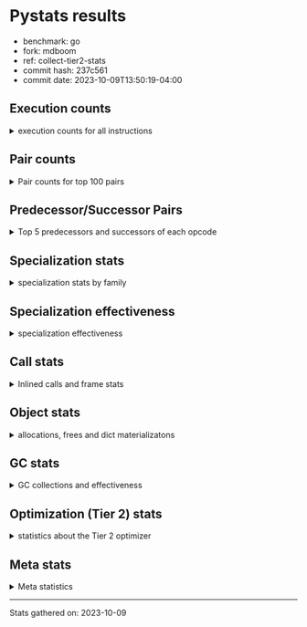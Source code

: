 
# Pystats results

- benchmark: go
- fork: mdboom
- ref: collect-tier2-stats
- commit hash: 237c561
- commit date: 2023-10-09T13:50:19-04:00

## Execution counts

<details>
<summary> execution counts for all instructions </summary>

|Name | Count | Self | Cumulative | Miss ratio | 
|---|---:|---:|---:|---:|
| LOAD_FAST | 362,138,460 | 25.0% | 25.0% |  |
| LOAD_ATTR_WITH_HINT | 148,575,720 | 10.3% | 35.3% |  |
| STORE_FAST | 94,490,280 | 6.5% | 41.8% |  |
| POP_JUMP_IF_FALSE | 76,645,860 | 5.3% | 47.1% |  |
| LOAD_ATTR_INSTANCE_VALUE | 71,792,460 | 5.0% | 52.1% |  |
| COMPARE_OP_INT | 59,048,760 | 4.1% | 56.2% | 0.0% |
| RESUME_CHECK | 49,134,000 | 3.4% | 59.6% | 0.0% |
| LOAD_CONST | 40,957,320 | 2.8% | 62.4% |  |
| CALL_PY_EXACT_ARGS | 39,130,620 | 2.7% | 65.1% |  |
| LOAD_FAST_LOAD_FAST | 35,151,960 | 2.4% | 67.6% |  |
| RETURN_VALUE | 35,078,340 | 2.4% | 70.0% |  |
| COPY | 34,855,680 | 2.4% | 72.4% |  |
| STORE_ATTR_WITH_HINT | 30,535,780 | 2.1% | 74.5% | 0.0% |
| TO_BOOL_BOOL | 30,197,460 | 2.1% | 76.6% | 2.1% |
| LOAD_GLOBAL_MODULE | 29,384,500 | 2.0% | 78.6% |  |
| POP_TOP | 24,285,060 | 1.7% | 80.3% |  |
| POP_JUMP_IF_TRUE | 23,333,220 | 1.6% | 81.9% |  |
| LOAD_ATTR | 23,136,820 | 1.6% | 83.5% |  |
| ENTER_EXECUTOR | 21,902,280 | 1.5% | 85.0% |  |
| SWAP | 19,663,740 | 1.4% | 86.4% |  |
| LOAD_ATTR_METHOD_WITH_VALUES | 19,350,720 | 1.3% | 87.7% | 0.0% |
| RETURN_CONST | 19,128,660 | 1.3% | 89.0% |  |
| BINARY_SUBSCR_LIST_INT | 18,781,800 | 1.3% | 90.3% | 0.2% |
| BINARY_OP_SUBTRACT_INT | 15,065,940 | 1.0% | 91.4% |  |
| BINARY_OP_ADD_INT | 14,607,140 | 1.0% | 92.4% | 0.6% |
| STORE_ATTR_INSTANCE_VALUE | 13,133,220 | 0.9% | 93.3% |  |
| BINARY_OP | 13,028,160 | 0.9% | 94.2% |  |
| TO_BOOL_INT | 9,947,220 | 0.7% | 94.9% | 6.4% |
| STORE_SUBSCR_LIST_INT | 8,497,080 | 0.6% | 95.5% |  |
| CALL_PY_WITH_DEFAULTS | 6,332,760 | 0.4% | 95.9% |  |
| GET_ITER | 5,761,020 | 0.4% | 96.3% |  |
| FOR_ITER_LIST | 5,717,520 | 0.4% | 96.7% |  |
| CALL | 5,286,540 | 0.4% | 97.1% |  |
| STORE_GLOBAL | 5,201,940 | 0.4% | 97.4% |  |
| LOAD_ATTR_METHOD_NO_DICT | 4,478,400 | 0.3% | 97.7% |  |
| JUMP_FORWARD | 3,506,340 | 0.2% | 98.0% |  |
| LOAD_GLOBAL_BUILTIN | 3,067,620 | 0.2% | 98.2% |  |
| CALL_KW | 2,722,020 | 0.2% | 98.4% |  |
| CALL_LEN | 2,122,380 | 0.1% | 98.5% |  |
| STORE_FAST_STORE_FAST | 1,916,880 | 0.1% | 98.7% |  |
| UNARY_NOT | 1,887,540 | 0.1% | 98.8% |  |
| CONTAINS_OP | 1,887,540 | 0.1% | 98.9% |  |
| CALL_LIST_APPEND | 1,858,800 | 0.1% | 99.1% |  |
| PUSH_NULL | 1,748,760 | 0.1% | 99.2% |  |
| LOAD_ATTR_MODULE | 1,702,600 | 0.1% | 99.3% |  |
| CALL_METHOD_DESCRIPTOR_O | 1,296,180 | 0.1% | 99.4% |  |
| CALL_METHOD_DESCRIPTOR_FAST | 1,296,120 | 0.1% | 99.5% | 0.0% |
| LIST_APPEND | 1,008,660 | 0.1% | 99.5% |  |
| CALL_BUILTIN_CLASS | 932,460 | 0.1% | 99.6% |  |
| CALL_BUILTIN_O | 925,020 | 0.1% | 99.7% |  |
| BINARY_OP_MULTIPLY_INT | 882,960 | 0.1% | 99.7% |  |
| BINARY_OP_ADD_FLOAT | 837,900 | 0.1% | 99.8% |  |
| CALL_BUILTIN_FAST | 837,900 | 0.1% | 99.8% |  |
| TO_BOOL_ALWAYS_TRUE | 825,320 | 0.1% | 99.9% | 2.6% |
| COMPARE_OP_FLOAT | 796,020 | 0.1% | 100.0% | 2.4% |
| COMPARE_OP | 98,280 | 0.0% | 100.0% |  |
| BUILD_LIST | 67,800 | 0.0% | 100.0% |  |
| CALL_METHOD_DESCRIPTOR_NOARGS | 53,280 | 0.0% | 100.0% |  |
| EXIT_INIT_CHECK | 46,140 | 0.0% | 100.0% |  |
| CALL_ALLOC_AND_ENTER_INIT | 46,140 | 0.0% | 100.0% |  |
| IS_OP | 41,160 | 0.0% | 100.0% |  |
| POP_JUMP_IF_NOT_NONE | 41,160 | 0.0% | 100.0% |  |
| TO_BOOL_NONE | 36,380 | 0.0% | 100.0% | 60.4% |
| LOAD_FAST_AND_CLEAR | 33,960 | 0.0% | 100.0% |  |
| FOR_ITER_RANGE | 33,960 | 0.0% | 100.0% |  |
| STORE_FAST_LOAD_FAST | 24,060 | 0.0% | 100.0% |  |
| NOP | 12,060 | 0.0% | 100.0% |  |
| TO_BOOL_LIST | 12,000 | 0.0% | 100.0% |  |
| FOR_ITER_TUPLE | 9,720 | 0.0% | 100.0% |  |
| UNPACK_SEQUENCE_TWO_TUPLE | 9,720 | 0.0% | 100.0% |  |
| STORE_ATTR | 7,940 | 0.0% | 100.0% |  |
| BINARY_SUBSCR | 2,280 | 0.0% | 100.0% |  |
| LOAD_GLOBAL | 220 | 0.0% | 100.0% |  |
| JUMP_BACKWARD | 180 | 0.0% | 100.0% |  |
| LOAD_DEREF | 180 | 0.0% | 100.0% |  |
| BUILD_TUPLE | 120 | 0.0% | 100.0% |  |
| COPY_FREE_VARS | 120 | 0.0% | 100.0% |  |
| CALL_ISINSTANCE | 120 | 0.0% | 100.0% |  |
| CALL_FUNCTION_EX | 60 | 0.0% | 100.0% |  |
| BINARY_OP_SUBTRACT_FLOAT | 60 | 0.0% | 100.0% |  |
| CALL_TYPE_1 | 60 | 0.0% | 100.0% |  |
| LOAD_SUPER_ATTR_METHOD | 60 | 0.0% | 100.0% |  |


</details>

## Pair counts

<details>
<summary> Pair counts for top 100 pairs </summary>

|Pair | Count | Self | Cumulative | 
|---|---:|---:|---:|
| LOAD_FAST LOAD_ATTR_WITH_HINT | 136,009,560 | 9.4% | 9.4% |
| STORE_FAST LOAD_FAST | 77,856,540 | 5.4% | 14.8% |
| POP_JUMP_IF_FALSE LOAD_FAST | 61,244,280 | 4.2% | 19.0% |
| COMPARE_OP_INT POP_JUMP_IF_FALSE | 47,734,980 | 3.3% | 22.3% |
| LOAD_ATTR_WITH_HINT LOAD_FAST | 42,245,460 | 2.9% | 25.2% |
| RESUME_CHECK LOAD_FAST | 40,609,980 | 2.8% | 28.0% |
| LOAD_FAST LOAD_ATTR_INSTANCE_VALUE | 39,312,160 | 2.7% | 30.8% |
| CALL_PY_EXACT_ARGS RESUME_CHECK | 39,130,620 | 2.7% | 33.5% |
| LOAD_ATTR_INSTANCE_VALUE LOAD_FAST | 30,350,400 | 2.1% | 35.6% |
| LOAD_FAST RETURN_VALUE | 29,576,460 | 2.0% | 37.6% |
| RETURN_VALUE STORE_FAST | 29,572,020 | 2.0% | 39.7% |
| LOAD_ATTR_WITH_HINT COMPARE_OP_INT | 29,555,340 | 2.0% | 41.7% |
| LOAD_ATTR_WITH_HINT STORE_FAST | 29,381,880 | 2.0% | 43.7% |
| LOAD_FAST COPY | 25,387,620 | 1.8% | 45.5% |
| LOAD_FAST LOAD_ATTR | 23,131,040 | 1.6% | 47.1% |
| TO_BOOL_BOOL POP_JUMP_IF_FALSE | 23,060,820 | 1.6% | 48.7% |
| LOAD_FAST CALL_PY_EXACT_ARGS | 22,063,060 | 1.5% | 50.2% |
| STORE_ATTR_WITH_HINT LOAD_FAST | 21,309,380 | 1.5% | 51.7% |
| LOAD_FAST TO_BOOL_BOOL | 21,304,200 | 1.5% | 53.2% |
| LOAD_ATTR LOAD_FAST | 18,387,900 | 1.3% | 54.4% |
| LOAD_ATTR_WITH_HINT LOAD_CONST | 17,688,420 | 1.2% | 55.6% |
| LOAD_FAST_LOAD_FAST LOAD_ATTR_INSTANCE_VALUE | 16,674,780 | 1.2% | 56.8% |
| LOAD_GLOBAL_MODULE COMPARE_OP_INT | 15,295,480 | 1.1% | 57.9% |
| RETURN_CONST POP_TOP | 14,737,920 | 1.0% | 58.9% |
| LOAD_FAST BINARY_SUBSCR_LIST_INT | 13,345,880 | 0.9% | 59.8% |
| POP_TOP LOAD_FAST | 12,286,620 | 0.8% | 60.7% |
| LOAD_ATTR_INSTANCE_VALUE LOAD_ATTR_METHOD_WITH_VALUES | 11,678,820 | 0.8% | 61.5% |
| COPY LOAD_ATTR_WITH_HINT | 11,320,080 | 0.8% | 62.2% |
| SWAP STORE_ATTR_WITH_HINT | 11,320,080 | 0.8% | 63.0% |
| LOAD_CONST BINARY_OP_SUBTRACT_INT | 11,290,860 | 0.8% | 63.8% |
| COMPARE_OP_INT POP_JUMP_IF_TRUE | 11,289,660 | 0.8% | 64.6% |
| LOAD_CONST BINARY_OP_ADD_INT | 11,033,980 | 0.8% | 65.3% |
| LOAD_FAST STORE_ATTR_WITH_HINT | 10,275,740 | 0.7% | 66.1% |
| POP_JUMP_IF_TRUE ENTER_EXECUTOR | 9,740,880 | 0.7% | 66.7% |
| LOAD_ATTR_METHOD_WITH_VALUES LOAD_FAST | 9,354,660 | 0.6% | 67.4% |
| LOAD_ATTR_WITH_HINT LOAD_GLOBAL_MODULE | 9,022,920 | 0.6% | 68.0% |
| BINARY_OP_SUBTRACT_INT SWAP | 8,638,020 | 0.6% | 68.6% |
| LOAD_FAST STORE_SUBSCR_LIST_INT | 8,497,080 | 0.6% | 69.2% |
| COPY LOAD_ATTR_INSTANCE_VALUE | 8,223,420 | 0.6% | 69.8% |
| SWAP STORE_ATTR_INSTANCE_VALUE | 8,223,420 | 0.6% | 70.3% |
| BINARY_OP SWAP | 8,196,840 | 0.6% | 70.9% |
| BINARY_SUBSCR_LIST_INT BINARY_OP | 8,196,840 | 0.6% | 71.5% |
| LOAD_FAST LOAD_ATTR_METHOD_WITH_VALUES | 7,650,060 | 0.5% | 72.0% |
| LOAD_FAST_LOAD_FAST STORE_ATTR_WITH_HINT | 7,499,340 | 0.5% | 72.5% |
| LOAD_CONST COMPARE_OP_INT | 7,403,140 | 0.5% | 73.0% |
| POP_JUMP_IF_FALSE LOAD_FAST_LOAD_FAST | 7,061,280 | 0.5% | 73.5% |
| POP_JUMP_IF_TRUE LOAD_FAST | 6,763,620 | 0.5% | 74.0% |
| ENTER_EXECUTOR LOAD_FAST | 6,685,980 | 0.5% | 74.4% |
| LOAD_FAST LOAD_GLOBAL_MODULE | 6,681,400 | 0.5% | 74.9% |
| BINARY_SUBSCR_LIST_INT STORE_FAST | 6,612,680 | 0.5% | 75.4% |
| STORE_FAST LOAD_FAST_LOAD_FAST | 6,382,440 | 0.4% | 75.8% |
| CALL_PY_WITH_DEFAULTS RESUME_CHECK | 6,332,760 | 0.4% | 76.2% |
| LOAD_GLOBAL_MODULE LOAD_FAST | 5,985,300 | 0.4% | 76.6% |
| LOAD_FAST LOAD_CONST | 5,903,040 | 0.4% | 77.1% |
| LOAD_ATTR_METHOD_WITH_VALUES LOAD_FAST_LOAD_FAST | 5,897,160 | 0.4% | 77.5% |
| COPY TO_BOOL_INT | 5,844,120 | 0.4% | 77.9% |
| BINARY_OP_ADD_INT STORE_FAST | 5,828,580 | 0.4% | 78.3% |
| GET_ITER FOR_ITER_LIST | 5,705,280 | 0.4% | 78.7% |
| FOR_ITER_LIST STORE_FAST | 5,693,460 | 0.4% | 79.1% |
| COPY STORE_FAST | 5,662,620 | 0.4% | 79.4% |
| STORE_FAST COPY | 5,662,620 | 0.4% | 79.8% |
| LOAD_ATTR_WITH_HINT GET_ITER | 5,625,660 | 0.4% | 80.2% |
| STORE_ATTR_INSTANCE_VALUE LOAD_FAST | 5,470,440 | 0.4% | 80.6% |
| TO_BOOL_BOOL POP_JUMP_IF_TRUE | 5,237,100 | 0.4% | 81.0% |
| BINARY_OP_ADD_INT STORE_GLOBAL | 5,201,940 | 0.4% | 81.3% |
| LOAD_GLOBAL_MODULE LOAD_CONST | 5,201,940 | 0.4% | 81.7% |
| TO_BOOL_INT POP_JUMP_IF_TRUE | 5,156,520 | 0.4% | 82.0% |
| BINARY_OP_SUBTRACT_INT STORE_FAST | 5,131,860 | 0.4% | 82.4% |
| TO_BOOL_INT POP_JUMP_IF_FALSE | 4,778,700 | 0.3% | 82.7% |
| LOAD_ATTR_INSTANCE_VALUE LOAD_ATTR_METHOD_NO_DICT | 4,418,100 | 0.3% | 83.0% |
| POP_TOP RETURN_CONST | 4,369,080 | 0.3% | 83.3% |
| STORE_ATTR_WITH_HINT ENTER_EXECUTOR | 4,345,140 | 0.3% | 83.6% |
| ENTER_EXECUTOR CALL_PY_WITH_DEFAULTS | 4,302,900 | 0.3% | 83.9% |
| POP_JUMP_IF_TRUE POP_TOP | 4,291,380 | 0.3% | 84.2% |
| STORE_ATTR_INSTANCE_VALUE RETURN_CONST | 4,138,440 | 0.3% | 84.5% |
| LOAD_ATTR_WITH_HINT BINARY_SUBSCR_LIST_INT | 4,092,360 | 0.3% | 84.8% |
| LOAD_ATTR_METHOD_WITH_VALUES CALL_PY_EXACT_ARGS | 4,074,720 | 0.3% | 85.1% |
| RESUME_CHECK LOAD_FAST_LOAD_FAST | 4,031,580 | 0.3% | 85.4% |
| STORE_SUBSCR_LIST_INT LOAD_FAST_LOAD_FAST | 3,997,620 | 0.3% | 85.6% |
| STORE_SUBSCR_LIST_INT RETURN_CONST | 3,997,620 | 0.3% | 85.9% |
| LOAD_ATTR_WITH_HINT LOAD_ATTR_INSTANCE_VALUE | 3,966,720 | 0.3% | 86.2% |
| RESUME_CHECK LOAD_GLOBAL_MODULE | 3,959,120 | 0.3% | 86.5% |
| STORE_GLOBAL LOAD_FAST | 3,917,880 | 0.3% | 86.7% |
| LOAD_FAST_LOAD_FAST BINARY_OP_SUBTRACT_INT | 3,775,080 | 0.3% | 87.0% |
| RETURN_CONST TO_BOOL_BOOL | 3,709,980 | 0.3% | 87.3% |
| LOAD_ATTR_INSTANCE_VALUE LOAD_ATTR_INSTANCE_VALUE | 3,603,300 | 0.2% | 87.5% |
| LOAD_CONST LOAD_FAST | 3,569,460 | 0.2% | 87.7% |
| LOAD_ATTR_INSTANCE_VALUE COMPARE_OP_INT | 3,547,680 | 0.2% | 88.0% |
| LOAD_ATTR_INSTANCE_VALUE CALL_PY_EXACT_ARGS | 3,183,600 | 0.2% | 88.2% |
| LOAD_FAST_LOAD_FAST CALL_PY_EXACT_ARGS | 3,153,480 | 0.2% | 88.4% |
| LOAD_ATTR_METHOD_NO_DICT LOAD_FAST | 3,129,060 | 0.2% | 88.6% |
| LOAD_GLOBAL_BUILTIN LOAD_FAST | 2,960,400 | 0.2% | 88.9% |
| CALL_KW RESUME_CHECK | 2,722,020 | 0.2% | 89.0% |
| BINARY_OP_ADD_INT SWAP | 2,708,640 | 0.2% | 89.2% |
| BINARY_SUBSCR_LIST_INT CALL_PY_EXACT_ARGS | 2,640,840 | 0.2% | 89.4% |
| POP_JUMP_IF_FALSE POP_TOP | 2,638,140 | 0.2% | 89.6% |
| ENTER_EXECUTOR CALL | 2,636,280 | 0.2% | 89.8% |
| LOAD_ATTR_WITH_HINT TO_BOOL_BOOL | 2,633,820 | 0.2% | 90.0% |
| CALL LOAD_FAST | 2,621,820 | 0.2% | 90.1% |
| CALL STORE_FAST | 2,621,820 | 0.2% | 90.3% |


</details>

## Predecessor/Successor Pairs

<details>
<summary> Top 5 predecessors and successors of each opcode </summary>

### BINARY_SUBSCR

<details>
<summary> Successors and predecessors for BINARY_SUBSCR </summary>

|Predecessors | Count | Percentage | 
|---|---:|---:|
| LOAD_FAST | 1,300 | 57.0% |
| BINARY_SUBSCR_LIST_INT | 820 | 36.0% |
| BINARY_SUBSCR | 160 | 7.0% |

|Successors | Count | Percentage | 
|---|---:|---:|
| STORE_FAST | 1,300 | 57.0% |
| BINARY_SUBSCR_LIST_INT | 820 | 36.0% |
| BINARY_SUBSCR | 160 | 7.0% |


</details>

### EXIT_INIT_CHECK

<details>
<summary> Successors and predecessors for EXIT_INIT_CHECK </summary>

|Predecessors | Count | Percentage | 
|---|---:|---:|
| RETURN_CONST | 46,140 | 100.0% |

|Successors | Count | Percentage | 
|---|---:|---:|
| RETURN_VALUE | 46,140 | 100.0% |


</details>

### GET_ITER

<details>
<summary> Successors and predecessors for GET_ITER </summary>

|Predecessors | Count | Percentage | 
|---|---:|---:|
| LOAD_ATTR_WITH_HINT | 5,625,660 | 97.7% |
| LOAD_ATTR_INSTANCE_VALUE | 67,680 | 1.2% |
| CALL_BUILTIN_CLASS | 33,960 | 0.6% |
| LOAD_FAST | 24,000 | 0.4% |
| LOAD_CONST | 9,720 | 0.2% |

|Successors | Count | Percentage | 
|---|---:|---:|
| FOR_ITER_LIST | 5,705,280 | 99.0% |
| LOAD_FAST_AND_CLEAR | 33,960 | 0.6% |
| FOR_ITER_RANGE | 12,060 | 0.2% |
| FOR_ITER_TUPLE | 9,720 | 0.2% |


</details>

### NOP

<details>
<summary> Successors and predecessors for NOP </summary>

|Predecessors | Count | Percentage | 
|---|---:|---:|
| STORE_FAST | 12,000 | 99.5% |
| POP_TOP | 60 | 0.5% |

|Successors | Count | Percentage | 
|---|---:|---:|
| LOAD_FAST | 12,000 | 99.5% |
| LOAD_DEREF | 60 | 0.5% |


</details>

### POP_TOP

<details>
<summary> Successors and predecessors for POP_TOP </summary>

|Predecessors | Count | Percentage | 
|---|---:|---:|
| RETURN_CONST | 14,737,920 | 60.7% |
| POP_JUMP_IF_TRUE | 4,291,380 | 17.7% |
| POP_JUMP_IF_FALSE | 2,638,140 | 10.9% |
| CALL_METHOD_DESCRIPTOR_O | 1,296,180 | 5.3% |
| CALL_METHOD_DESCRIPTOR_FAST | 1,296,120 | 5.3% |

|Successors | Count | Percentage | 
|---|---:|---:|
| LOAD_FAST | 12,286,620 | 50.6% |
| RETURN_CONST | 4,369,080 | 18.0% |
| ENTER_EXECUTOR | 2,252,760 | 9.3% |
| LOAD_CONST | 1,887,600 | 7.8% |
| JUMP_FORWARD | 1,284,060 | 5.3% |


</details>

### PUSH_NULL

<details>
<summary> Successors and predecessors for PUSH_NULL </summary>

|Predecessors | Count | Percentage | 
|---|---:|---:|
| LOAD_ATTR_MODULE | 1,702,540 | 97.4% |
| LOAD_FAST | 46,140 | 2.6% |
| LOAD_DEREF | 60 | 0.0% |
| LOAD_ATTR | 20 | 0.0% |

|Successors | Count | Percentage | 
|---|---:|---:|
| LOAD_FAST | 883,920 | 50.5% |
| LOAD_GLOBAL_MODULE | 837,900 | 47.9% |
| CALL | 12,260 | 0.7% |
| LOAD_CONST | 9,780 | 0.6% |
| LOAD_GLOBAL_BUILTIN | 4,860 | 0.3% |


</details>

### RETURN_VALUE

<details>
<summary> Successors and predecessors for RETURN_VALUE </summary>

|Predecessors | Count | Percentage | 
|---|---:|---:|
| LOAD_FAST | 29,576,460 | 84.3% |
| CONTAINS_OP | 1,887,540 | 5.4% |
| RETURN_VALUE | 1,349,400 | 3.8% |
| BINARY_OP_ADD_FLOAT | 837,900 | 2.4% |
| POP_JUMP_IF_FALSE | 775,980 | 2.2% |

|Successors | Count | Percentage | 
|---|---:|---:|
| STORE_FAST | 29,572,020 | 84.3% |
| RETURN_VALUE | 1,349,400 | 3.8% |
| CALL_PY_EXACT_ARGS | 1,308,120 | 3.7% |
| TO_BOOL_INT | 1,249,740 | 3.6% |
| LOAD_FAST | 863,640 | 2.5% |


</details>

### UNARY_NOT

<details>
<summary> Successors and predecessors for UNARY_NOT </summary>

|Predecessors | Count | Percentage | 
|---|---:|---:|
| TO_BOOL_BOOL | 1,887,540 | 100.0% |

|Successors | Count | Percentage | 
|---|---:|---:|
| COPY | 1,887,540 | 100.0% |


</details>

### BINARY_OP

<details>
<summary> Successors and predecessors for BINARY_OP </summary>

|Predecessors | Count | Percentage | 
|---|---:|---:|
| BINARY_SUBSCR_LIST_INT | 8,196,840 | 62.9% |
| LOAD_FAST | 2,621,780 | 20.1% |
| BINARY_OP_MULTIPLY_INT | 837,900 | 6.4% |
| CALL_BUILTIN_CLASS | 837,900 | 6.4% |
| ENTER_EXECUTOR | 332,860 | 2.6% |

|Successors | Count | Percentage | 
|---|---:|---:|
| SWAP | 8,196,840 | 62.9% |
| CALL | 2,621,760 | 20.1% |
| STORE_FAST | 1,344,060 | 10.3% |
| CALL_BUILTIN_O | 837,900 | 6.4% |
| LOAD_FAST | 9,720 | 0.1% |


</details>

### BUILD_LIST

<details>
<summary> Successors and predecessors for BUILD_LIST </summary>

|Predecessors | Count | Percentage | 
|---|---:|---:|
| SWAP | 33,960 | 50.1% |
| STORE_ATTR_INSTANCE_VALUE | 12,120 | 17.9% |
| LOAD_FAST | 12,000 | 17.7% |
| STORE_FAST_STORE_FAST | 9,720 | 14.3% |

|Successors | Count | Percentage | 
|---|---:|---:|
| SWAP | 33,960 | 50.1% |
| LOAD_FAST | 21,840 | 32.2% |
| STORE_FAST | 12,000 | 17.7% |


</details>

### BUILD_TUPLE

<details>
<summary> Successors and predecessors for BUILD_TUPLE </summary>

|Predecessors | Count | Percentage | 
|---|---:|---:|
| LOAD_GLOBAL_BUILTIN | 120 | 100.0% |

|Successors | Count | Percentage | 
|---|---:|---:|
| CALL_ISINSTANCE | 120 | 100.0% |


</details>

### CALL

<details>
<summary> Successors and predecessors for CALL </summary>

|Predecessors | Count | Percentage | 
|---|---:|---:|
| ENTER_EXECUTOR | 2,636,280 | 49.9% |
| BINARY_OP | 2,621,760 | 49.6% |
| PUSH_NULL | 12,260 | 0.2% |
| LOAD_CONST | 9,780 | 0.2% |
| CALL_LEN | 4,860 | 0.1% |

|Successors | Count | Percentage | 
|---|---:|---:|
| LOAD_FAST | 2,621,820 | 49.6% |
| STORE_FAST | 2,621,820 | 49.6% |
| RESUME_CHECK | 41,160 | 0.8% |
| CALL | 1,440 | 0.0% |
| CALL_PY_EXACT_ARGS | 100 | 0.0% |


</details>

### CALL_FUNCTION_EX

<details>
<summary> Successors and predecessors for CALL_FUNCTION_EX </summary>

|Predecessors | Count | Percentage | 
|---|---:|---:|
| LOAD_FAST | 60 | 100.0% |

|Successors | Count | Percentage | 
|---|---:|---:|
| COPY_FREE_VARS | 60 | 100.0% |


</details>

### CALL_KW

<details>
<summary> Successors and predecessors for CALL_KW </summary>

|Predecessors | Count | Percentage | 
|---|---:|---:|
| LOAD_CONST | 2,584,800 | 95.0% |
| ENTER_EXECUTOR | 137,220 | 5.0% |

|Successors | Count | Percentage | 
|---|---:|---:|
| RESUME_CHECK | 2,722,020 | 100.0% |


</details>

### COMPARE_OP

<details>
<summary> Successors and predecessors for COMPARE_OP </summary>

|Predecessors | Count | Percentage | 
|---|---:|---:|
| LOAD_CONST | 30,140 | 30.7% |
| LOAD_FAST_LOAD_FAST | 30,120 | 30.6% |
| COMPARE_OP_INT | 24,120 | 24.5% |
| RETURN_VALUE | 12,000 | 12.2% |
| COMPARE_OP | 980 | 1.0% |

|Successors | Count | Percentage | 
|---|---:|---:|
| POP_JUMP_IF_FALSE | 84,240 | 85.7% |
| STORE_FAST | 12,000 | 12.2% |
| COMPARE_OP | 980 | 1.0% |
| POP_JUMP_IF_TRUE | 540 | 0.5% |
| COMPARE_OP_FLOAT | 360 | 0.4% |


</details>

### CONTAINS_OP

<details>
<summary> Successors and predecessors for CONTAINS_OP </summary>

|Predecessors | Count | Percentage | 
|---|---:|---:|
| LOAD_ATTR_INSTANCE_VALUE | 1,887,540 | 100.0% |

|Successors | Count | Percentage | 
|---|---:|---:|
| RETURN_VALUE | 1,887,540 | 100.0% |


</details>

### COPY

<details>
<summary> Successors and predecessors for COPY </summary>

|Predecessors | Count | Percentage | 
|---|---:|---:|
| LOAD_FAST | 25,387,620 | 72.8% |
| STORE_FAST | 5,662,620 | 16.2% |
| UNARY_NOT | 1,887,540 | 5.4% |
| LOAD_CONST | 1,887,540 | 5.4% |
| SWAP | 18,360 | 0.1% |

|Successors | Count | Percentage | 
|---|---:|---:|
| LOAD_ATTR_WITH_HINT | 11,320,080 | 32.5% |
| LOAD_ATTR_INSTANCE_VALUE | 8,223,420 | 23.6% |
| TO_BOOL_INT | 5,844,120 | 16.8% |
| STORE_FAST | 5,662,620 | 16.2% |
| STORE_FAST_STORE_FAST | 1,887,540 | 5.4% |


</details>

### COPY_FREE_VARS

<details>
<summary> Successors and predecessors for COPY_FREE_VARS </summary>

|Predecessors | Count | Percentage | 
|---|---:|---:|
| CALL | 60 | 50.0% |
| CALL_FUNCTION_EX | 60 | 50.0% |

|Successors | Count | Percentage | 
|---|---:|---:|
| RESUME_CHECK | 120 | 100.0% |


</details>

### ENTER_EXECUTOR

<details>
<summary> Successors and predecessors for ENTER_EXECUTOR </summary>

|Predecessors | Count | Percentage | 
|---|---:|---:|
| POP_JUMP_IF_TRUE | 9,740,880 | 44.5% |
| STORE_ATTR_WITH_HINT | 4,345,140 | 19.8% |
| POP_TOP | 2,252,760 | 10.3% |
| ENTER_EXECUTOR | 1,824,540 | 8.3% |
| STORE_FAST | 1,348,920 | 6.2% |

|Successors | Count | Percentage | 
|---|---:|---:|
| LOAD_FAST | 6,685,980 | 30.5% |
| CALL_PY_WITH_DEFAULTS | 4,302,900 | 19.6% |
| CALL | 2,636,280 | 12.0% |
| ENTER_EXECUTOR | 1,824,540 | 8.3% |
| RETURN_CONST | 1,682,400 | 7.7% |


</details>

### IS_OP

<details>
<summary> Successors and predecessors for IS_OP </summary>

|Predecessors | Count | Percentage | 
|---|---:|---:|
| LOAD_GLOBAL_MODULE | 41,160 | 100.0% |

|Successors | Count | Percentage | 
|---|---:|---:|
| POP_JUMP_IF_FALSE | 41,160 | 100.0% |


</details>

### JUMP_BACKWARD

<details>
<summary> Successors and predecessors for JUMP_BACKWARD </summary>

|Predecessors | Count | Percentage | 
|---|---:|---:|
| STORE_FAST_STORE_FAST | 180 | 100.0% |

|Successors | Count | Percentage | 
|---|---:|---:|
| FOR_ITER_LIST | 180 | 100.0% |


</details>

### JUMP_FORWARD

<details>
<summary> Successors and predecessors for JUMP_FORWARD </summary>

|Predecessors | Count | Percentage | 
|---|---:|---:|
| STORE_FAST | 1,514,700 | 43.2% |
| POP_TOP | 1,284,060 | 36.6% |
| STORE_ATTR_INSTANCE_VALUE | 678,300 | 19.3% |
| POP_JUMP_IF_TRUE | 17,280 | 0.5% |
| CALL_LIST_APPEND | 12,000 | 0.3% |

|Successors | Count | Percentage | 
|---|---:|---:|
| LOAD_GLOBAL_MODULE | 1,490,700 | 42.5% |
| LOAD_FAST | 1,328,700 | 37.9% |
| LOAD_FAST_LOAD_FAST | 678,300 | 19.3% |
| LOAD_CONST | 8,640 | 0.2% |


</details>

### LIST_APPEND

<details>
<summary> Successors and predecessors for LIST_APPEND </summary>

|Predecessors | Count | Percentage | 
|---|---:|---:|
| LOAD_FAST | 957,720 | 94.9% |
| RETURN_VALUE | 38,880 | 3.9% |
| LOAD_CONST | 12,060 | 1.2% |

|Successors | Count | Percentage | 
|---|---:|---:|
| ENTER_EXECUTOR | 1,008,660 | 100.0% |


</details>

### LOAD_ATTR

<details>
<summary> Successors and predecessors for LOAD_ATTR </summary>

|Predecessors | Count | Percentage | 
|---|---:|---:|
| LOAD_FAST | 23,131,040 | 100.0% |
| LOAD_ATTR | 5,680 | 0.0% |
| LOAD_GLOBAL_MODULE | 60 | 0.0% |
| RETURN_VALUE | 20 | 0.0% |
| LOAD_GLOBAL | 20 | 0.0% |

|Successors | Count | Percentage | 
|---|---:|---:|
| LOAD_FAST | 18,387,900 | 79.5% |
| LOAD_CONST | 2,388,180 | 10.3% |
| CALL_PY_WITH_DEFAULTS | 1,809,720 | 7.8% |
| LOAD_FAST_LOAD_FAST | 504,000 | 2.2% |
| STORE_FAST | 41,160 | 0.2% |


</details>

### LOAD_CONST

<details>
<summary> Successors and predecessors for LOAD_CONST </summary>

|Predecessors | Count | Percentage | 
|---|---:|---:|
| LOAD_ATTR_WITH_HINT | 17,688,420 | 43.2% |
| LOAD_FAST | 5,903,040 | 14.4% |
| LOAD_GLOBAL_MODULE | 5,201,940 | 12.7% |
| LOAD_CONST | 2,584,800 | 6.3% |
| STORE_ATTR_WITH_HINT | 2,573,400 | 6.3% |

|Successors | Count | Percentage | 
|---|---:|---:|
| BINARY_OP_SUBTRACT_INT | 11,290,860 | 27.6% |
| BINARY_OP_ADD_INT | 11,033,980 | 26.9% |
| COMPARE_OP_INT | 7,403,140 | 18.1% |
| LOAD_FAST | 3,569,460 | 8.7% |
| CALL_KW | 2,584,800 | 6.3% |


</details>

### LOAD_DEREF

<details>
<summary> Successors and predecessors for LOAD_DEREF </summary>

|Predecessors | Count | Percentage | 
|---|---:|---:|
| NOP | 60 | 33.3% |
| STORE_FAST | 60 | 33.3% |
| LOAD_GLOBAL_BUILTIN | 60 | 33.3% |

|Successors | Count | Percentage | 
|---|---:|---:|
| PUSH_NULL | 60 | 33.3% |
| LOAD_FAST | 60 | 33.3% |
| STORE_FAST | 60 | 33.3% |


</details>

### LOAD_FAST

<details>
<summary> Successors and predecessors for LOAD_FAST </summary>

|Predecessors | Count | Percentage | 
|---|---:|---:|
| STORE_FAST | 77,856,540 | 21.5% |
| POP_JUMP_IF_FALSE | 61,244,280 | 16.9% |
| LOAD_ATTR_WITH_HINT | 42,245,460 | 11.7% |
| RESUME_CHECK | 40,609,980 | 11.2% |
| LOAD_ATTR_INSTANCE_VALUE | 30,350,400 | 8.4% |

|Successors | Count | Percentage | 
|---|---:|---:|
| LOAD_ATTR_WITH_HINT | 136,009,560 | 37.6% |
| LOAD_ATTR_INSTANCE_VALUE | 39,312,160 | 10.9% |
| RETURN_VALUE | 29,576,460 | 8.2% |
| COPY | 25,387,620 | 7.0% |
| LOAD_ATTR | 23,131,040 | 6.4% |


</details>

### LOAD_FAST_AND_CLEAR

<details>
<summary> Successors and predecessors for LOAD_FAST_AND_CLEAR </summary>

|Predecessors | Count | Percentage | 
|---|---:|---:|
| GET_ITER | 33,960 | 100.0% |

|Successors | Count | Percentage | 
|---|---:|---:|
| SWAP | 33,960 | 100.0% |


</details>

### LOAD_FAST_LOAD_FAST

<details>
<summary> Successors and predecessors for LOAD_FAST_LOAD_FAST </summary>

|Predecessors | Count | Percentage | 
|---|---:|---:|
| POP_JUMP_IF_FALSE | 7,061,280 | 20.1% |
| STORE_FAST | 6,382,440 | 18.2% |
| LOAD_ATTR_METHOD_WITH_VALUES | 5,897,160 | 16.8% |
| RESUME_CHECK | 4,031,580 | 11.5% |
| STORE_SUBSCR_LIST_INT | 3,997,620 | 11.4% |

|Successors | Count | Percentage | 
|---|---:|---:|
| LOAD_ATTR_INSTANCE_VALUE | 16,674,780 | 47.4% |
| STORE_ATTR_WITH_HINT | 7,499,340 | 21.3% |
| BINARY_OP_SUBTRACT_INT | 3,775,080 | 10.7% |
| CALL_PY_EXACT_ARGS | 3,153,480 | 9.0% |
| COMPARE_OP_INT | 2,565,240 | 7.3% |


</details>

### LOAD_GLOBAL

<details>
<summary> Successors and predecessors for LOAD_GLOBAL </summary>

|Predecessors | Count | Percentage | 
|---|---:|---:|
| RETURN_VALUE | 40 | 18.2% |
| STORE_FAST | 40 | 18.2% |
| RESUME_CHECK | 40 | 18.2% |
| POP_TOP | 20 | 9.1% |
| LOAD_FAST | 20 | 9.1% |

|Successors | Count | Percentage | 
|---|---:|---:|
| LOAD_GLOBAL_MODULE | 180 | 81.8% |
| LOAD_ATTR | 20 | 9.1% |
| LOAD_GLOBAL_BUILTIN | 20 | 9.1% |


</details>

### POP_JUMP_IF_FALSE

<details>
<summary> Successors and predecessors for POP_JUMP_IF_FALSE </summary>

|Predecessors | Count | Percentage | 
|---|---:|---:|
| COMPARE_OP_INT | 47,734,980 | 62.3% |
| TO_BOOL_BOOL | 23,060,820 | 30.1% |
| TO_BOOL_INT | 4,778,700 | 6.2% |
| ENTER_EXECUTOR | 926,820 | 1.2% |
| COMPARE_OP | 84,240 | 0.1% |

|Successors | Count | Percentage | 
|---|---:|---:|
| LOAD_FAST | 61,244,280 | 79.9% |
| LOAD_FAST_LOAD_FAST | 7,061,280 | 9.2% |
| POP_TOP | 2,638,140 | 3.4% |
| LOAD_GLOBAL_MODULE | 1,894,480 | 2.5% |
| RETURN_CONST | 1,691,940 | 2.2% |


</details>

### POP_JUMP_IF_NOT_NONE

<details>
<summary> Successors and predecessors for POP_JUMP_IF_NOT_NONE </summary>

|Predecessors | Count | Percentage | 
|---|---:|---:|
| LOAD_FAST | 41,160 | 100.0% |

|Successors | Count | Percentage | 
|---|---:|---:|
| LOAD_FAST | 41,160 | 100.0% |


</details>

### POP_JUMP_IF_TRUE

<details>
<summary> Successors and predecessors for POP_JUMP_IF_TRUE </summary>

|Predecessors | Count | Percentage | 
|---|---:|---:|
| COMPARE_OP_INT | 11,289,660 | 48.4% |
| TO_BOOL_BOOL | 5,237,100 | 22.4% |
| TO_BOOL_INT | 5,156,520 | 22.1% |
| TO_BOOL_ALWAYS_TRUE | 817,780 | 3.5% |
| COMPARE_OP_FLOAT | 795,660 | 3.4% |

|Successors | Count | Percentage | 
|---|---:|---:|
| ENTER_EXECUTOR | 9,740,880 | 41.7% |
| LOAD_FAST | 6,763,620 | 29.0% |
| POP_TOP | 4,291,380 | 18.4% |
| RETURN_CONST | 1,432,080 | 6.1% |
| RETURN_VALUE | 507,900 | 2.2% |


</details>

### RETURN_CONST

<details>
<summary> Successors and predecessors for RETURN_CONST </summary>

|Predecessors | Count | Percentage | 
|---|---:|---:|
| POP_TOP | 4,369,080 | 22.8% |
| STORE_ATTR_INSTANCE_VALUE | 4,138,440 | 21.6% |
| STORE_SUBSCR_LIST_INT | 3,997,620 | 20.9% |
| CALL_LIST_APPEND | 1,805,100 | 9.4% |
| POP_JUMP_IF_FALSE | 1,691,940 | 8.8% |

|Successors | Count | Percentage | 
|---|---:|---:|
| POP_TOP | 14,737,920 | 77.0% |
| TO_BOOL_BOOL | 3,709,980 | 19.4% |
| TO_BOOL_INT | 634,620 | 3.3% |
| EXIT_INIT_CHECK | 46,140 | 0.2% |


</details>

### STORE_ATTR

<details>
<summary> Successors and predecessors for STORE_ATTR </summary>

|Predecessors | Count | Percentage | 
|---|---:|---:|
| LOAD_FAST | 3,780 | 47.6% |
| LOAD_FAST_LOAD_FAST | 3,420 | 43.1% |
| STORE_ATTR | 540 | 6.8% |
| STORE_ATTR_WITH_HINT | 200 | 2.5% |

|Successors | Count | Percentage | 
|---|---:|---:|
| LOAD_CONST | 6,840 | 86.1% |
| STORE_ATTR | 540 | 6.8% |
| LOAD_FAST | 340 | 4.3% |
| STORE_ATTR_WITH_HINT | 200 | 2.5% |
| STORE_ATTR_INSTANCE_VALUE | 20 | 0.3% |


</details>

### STORE_FAST

<details>
<summary> Successors and predecessors for STORE_FAST </summary>

|Predecessors | Count | Percentage | 
|---|---:|---:|
| RETURN_VALUE | 29,572,020 | 31.3% |
| LOAD_ATTR_WITH_HINT | 29,381,880 | 31.1% |
| BINARY_SUBSCR_LIST_INT | 6,612,680 | 7.0% |
| BINARY_OP_ADD_INT | 5,828,580 | 6.2% |
| FOR_ITER_LIST | 5,693,460 | 6.0% |

|Successors | Count | Percentage | 
|---|---:|---:|
| LOAD_FAST | 77,856,540 | 82.4% |
| LOAD_FAST_LOAD_FAST | 6,382,440 | 6.8% |
| COPY | 5,662,620 | 6.0% |
| LOAD_GLOBAL_MODULE | 1,669,600 | 1.8% |
| JUMP_FORWARD | 1,514,700 | 1.6% |


</details>

### STORE_FAST_LOAD_FAST

<details>
<summary> Successors and predecessors for STORE_FAST_LOAD_FAST </summary>

|Predecessors | Count | Percentage | 
|---|---:|---:|
| FOR_ITER_LIST | 12,060 | 50.1% |
| COPY | 12,000 | 49.9% |

|Successors | Count | Percentage | 
|---|---:|---:|
| LOAD_ATTR_METHOD_WITH_VALUES | 12,060 | 50.1% |
| LOAD_ATTR_INSTANCE_VALUE | 12,000 | 49.9% |


</details>

### STORE_FAST_STORE_FAST

<details>
<summary> Successors and predecessors for STORE_FAST_STORE_FAST </summary>

|Predecessors | Count | Percentage | 
|---|---:|---:|
| COPY | 1,887,540 | 98.5% |
| BINARY_OP | 9,720 | 0.5% |
| BINARY_OP_ADD_INT | 9,720 | 0.5% |
| UNPACK_SEQUENCE_TWO_TUPLE | 9,720 | 0.5% |
| LOAD_FAST | 180 | 0.0% |

|Successors | Count | Percentage | 
|---|---:|---:|
| LOAD_FAST | 1,887,540 | 98.5% |
| BUILD_LIST | 9,720 | 0.5% |
| LOAD_CONST | 9,720 | 0.5% |
| LOAD_FAST_LOAD_FAST | 9,720 | 0.5% |
| JUMP_BACKWARD | 180 | 0.0% |


</details>

### STORE_GLOBAL

<details>
<summary> Successors and predecessors for STORE_GLOBAL </summary>

|Predecessors | Count | Percentage | 
|---|---:|---:|
| BINARY_OP_ADD_INT | 5,201,940 | 100.0% |

|Successors | Count | Percentage | 
|---|---:|---:|
| LOAD_FAST | 3,917,880 | 75.3% |
| LOAD_GLOBAL_MODULE | 1,284,060 | 24.7% |


</details>

### SWAP

<details>
<summary> Successors and predecessors for SWAP </summary>

|Predecessors | Count | Percentage | 
|---|---:|---:|
| BINARY_OP_SUBTRACT_INT | 8,638,020 | 43.9% |
| BINARY_OP | 8,196,840 | 41.7% |
| BINARY_OP_ADD_INT | 2,708,640 | 13.8% |
| BUILD_LIST | 33,960 | 0.2% |
| ENTER_EXECUTOR | 33,960 | 0.2% |

|Successors | Count | Percentage | 
|---|---:|---:|
| STORE_ATTR_WITH_HINT | 11,320,080 | 57.6% |
| STORE_ATTR_INSTANCE_VALUE | 8,223,420 | 41.8% |
| BUILD_LIST | 33,960 | 0.2% |
| STORE_FAST | 33,960 | 0.2% |
| FOR_ITER_RANGE | 21,900 | 0.1% |


</details>

### BINARY_OP_ADD_FLOAT

<details>
<summary> Successors and predecessors for BINARY_OP_ADD_FLOAT </summary>

|Predecessors | Count | Percentage | 
|---|---:|---:|
| CALL_BUILTIN_O | 837,900 | 100.0% |

|Successors | Count | Percentage | 
|---|---:|---:|
| RETURN_VALUE | 837,900 | 100.0% |


</details>

### BINARY_OP_ADD_INT

<details>
<summary> Successors and predecessors for BINARY_OP_ADD_INT </summary>

|Predecessors | Count | Percentage | 
|---|---:|---:|
| LOAD_CONST | 11,033,980 | 75.5% |
| LOAD_ATTR_INSTANCE_VALUE | 2,514,120 | 17.2% |
| LOAD_ATTR_WITH_HINT | 1,023,600 | 7.0% |
| LOAD_FAST_LOAD_FAST | 19,440 | 0.1% |
| LOAD_FAST | 8,640 | 0.1% |

|Successors | Count | Percentage | 
|---|---:|---:|
| STORE_FAST | 5,828,580 | 39.9% |
| STORE_GLOBAL | 5,201,940 | 35.6% |
| SWAP | 2,708,640 | 18.5% |
| CALL_BUILTIN_CLASS | 837,900 | 5.7% |
| LOAD_FAST_LOAD_FAST | 9,720 | 0.1% |


</details>

### BINARY_OP_MULTIPLY_INT

<details>
<summary> Successors and predecessors for BINARY_OP_MULTIPLY_INT </summary>

|Predecessors | Count | Percentage | 
|---|---:|---:|
| LOAD_FAST | 837,900 | 94.9% |
| LOAD_GLOBAL_MODULE | 45,060 | 5.1% |

|Successors | Count | Percentage | 
|---|---:|---:|
| BINARY_OP | 837,900 | 94.9% |
| CALL_BUILTIN_CLASS | 36,420 | 4.1% |
| LOAD_FAST | 8,640 | 1.0% |


</details>

### BINARY_OP_SUBTRACT_FLOAT

<details>
<summary> Successors and predecessors for BINARY_OP_SUBTRACT_FLOAT </summary>

|Predecessors | Count | Percentage | 
|---|---:|---:|
| LOAD_FAST | 40 | 66.7% |
| BINARY_OP | 20 | 33.3% |

|Successors | Count | Percentage | 
|---|---:|---:|
| STORE_FAST | 60 | 100.0% |


</details>

### BINARY_OP_SUBTRACT_INT

<details>
<summary> Successors and predecessors for BINARY_OP_SUBTRACT_INT </summary>

|Predecessors | Count | Percentage | 
|---|---:|---:|
| LOAD_CONST | 11,290,860 | 74.9% |
| LOAD_FAST_LOAD_FAST | 3,775,080 | 25.1% |

|Successors | Count | Percentage | 
|---|---:|---:|
| SWAP | 8,638,020 | 57.3% |
| STORE_FAST | 5,131,860 | 34.1% |
| BINARY_SUBSCR_LIST_INT | 1,296,060 | 8.6% |


</details>

### BINARY_SUBSCR_LIST_INT

<details>
<summary> Successors and predecessors for BINARY_SUBSCR_LIST_INT </summary>

|Predecessors | Count | Percentage | 
|---|---:|---:|
| LOAD_FAST | 13,345,880 | 71.1% |
| LOAD_ATTR_WITH_HINT | 4,092,360 | 21.8% |
| BINARY_OP_SUBTRACT_INT | 1,296,060 | 6.9% |
| RETURN_VALUE | 34,560 | 0.2% |
| LOAD_GLOBAL_MODULE | 12,120 | 0.1% |

|Successors | Count | Percentage | 
|---|---:|---:|
| BINARY_OP | 8,196,840 | 43.6% |
| STORE_FAST | 6,612,680 | 35.2% |
| CALL_PY_EXACT_ARGS | 2,640,840 | 14.1% |
| LOAD_FAST | 1,296,060 | 6.9% |
| CALL_LIST_APPEND | 34,560 | 0.2% |


</details>

### CALL_ALLOC_AND_ENTER_INIT

<details>
<summary> Successors and predecessors for CALL_ALLOC_AND_ENTER_INIT </summary>

|Predecessors | Count | Percentage | 
|---|---:|---:|
| LOAD_FAST | 24,240 | 52.5% |
| LOAD_GLOBAL_MODULE | 12,120 | 26.3% |
| ENTER_EXECUTOR | 9,600 | 20.8% |
| LOAD_FAST_LOAD_FAST | 120 | 0.3% |
| CALL | 60 | 0.1% |

|Successors | Count | Percentage | 
|---|---:|---:|
| RESUME_CHECK | 46,140 | 100.0% |


</details>

### CALL_BUILTIN_CLASS

<details>
<summary> Successors and predecessors for CALL_BUILTIN_CLASS </summary>

|Predecessors | Count | Percentage | 
|---|---:|---:|
| BINARY_OP_ADD_INT | 837,900 | 89.9% |
| BINARY_OP_MULTIPLY_INT | 36,420 | 3.9% |
| CALL_BUILTIN_CLASS | 24,240 | 2.6% |
| LOAD_GLOBAL_BUILTIN | 12,120 | 1.3% |
| LOAD_GLOBAL_MODULE | 12,040 | 1.3% |

|Successors | Count | Percentage | 
|---|---:|---:|
| BINARY_OP | 837,900 | 89.9% |
| LOAD_FAST | 36,360 | 3.9% |
| GET_ITER | 33,960 | 3.6% |
| CALL_BUILTIN_CLASS | 24,240 | 2.6% |


</details>

### CALL_BUILTIN_FAST

<details>
<summary> Successors and predecessors for CALL_BUILTIN_FAST </summary>

|Predecessors | Count | Percentage | 
|---|---:|---:|
| LOAD_FAST | 837,900 | 100.0% |

|Successors | Count | Percentage | 
|---|---:|---:|
| LOAD_CONST | 837,900 | 100.0% |


</details>

### CALL_BUILTIN_O

<details>
<summary> Successors and predecessors for CALL_BUILTIN_O </summary>

|Predecessors | Count | Percentage | 
|---|---:|---:|
| BINARY_OP | 837,900 | 90.6% |
| LOAD_FAST | 87,120 | 9.4% |

|Successors | Count | Percentage | 
|---|---:|---:|
| BINARY_OP_ADD_FLOAT | 837,900 | 90.6% |
| STORE_FAST | 87,120 | 9.4% |


</details>

### CALL_ISINSTANCE

<details>
<summary> Successors and predecessors for CALL_ISINSTANCE </summary>

|Predecessors | Count | Percentage | 
|---|---:|---:|
| BUILD_TUPLE | 120 | 100.0% |

|Successors | Count | Percentage | 
|---|---:|---:|
| TO_BOOL_BOOL | 120 | 100.0% |


</details>

### CALL_LEN

<details>
<summary> Successors and predecessors for CALL_LEN </summary>

|Predecessors | Count | Percentage | 
|---|---:|---:|
| LOAD_ATTR_INSTANCE_VALUE | 1,790,820 | 84.4% |
| LOAD_ATTR_WITH_HINT | 331,560 | 15.6% |

|Successors | Count | Percentage | 
|---|---:|---:|
| LOAD_CONST | 1,296,060 | 61.1% |
| LOAD_FAST | 477,840 | 22.5% |
| COMPARE_OP_INT | 331,560 | 15.6% |
| STORE_FAST | 12,060 | 0.6% |
| CALL | 4,860 | 0.2% |


</details>

### CALL_LIST_APPEND

<details>
<summary> Successors and predecessors for CALL_LIST_APPEND </summary>

|Predecessors | Count | Percentage | 
|---|---:|---:|
| LOAD_FAST | 1,824,240 | 98.1% |
| BINARY_SUBSCR_LIST_INT | 34,560 | 1.9% |

|Successors | Count | Percentage | 
|---|---:|---:|
| RETURN_CONST | 1,805,100 | 97.1% |
| ENTER_EXECUTOR | 34,560 | 1.9% |
| JUMP_FORWARD | 12,000 | 0.6% |
| LOAD_FAST | 7,140 | 0.4% |


</details>

### CALL_METHOD_DESCRIPTOR_FAST

<details>
<summary> Successors and predecessors for CALL_METHOD_DESCRIPTOR_FAST </summary>

|Predecessors | Count | Percentage | 
|---|---:|---:|
| LOAD_ATTR_METHOD_NO_DICT | 1,296,060 | 100.0% |
| LOAD_FAST | 60 | 0.0% |

|Successors | Count | Percentage | 
|---|---:|---:|
| POP_TOP | 1,296,120 | 100.0% |


</details>

### CALL_METHOD_DESCRIPTOR_NOARGS

<details>
<summary> Successors and predecessors for CALL_METHOD_DESCRIPTOR_NOARGS </summary>

|Predecessors | Count | Percentage | 
|---|---:|---:|
| LOAD_ATTR_METHOD_NO_DICT | 53,280 | 100.0% |

|Successors | Count | Percentage | 
|---|---:|---:|
| STORE_FAST | 41,160 | 77.3% |
| POP_TOP | 12,120 | 22.7% |


</details>

### CALL_METHOD_DESCRIPTOR_O

<details>
<summary> Successors and predecessors for CALL_METHOD_DESCRIPTOR_O </summary>

|Predecessors | Count | Percentage | 
|---|---:|---:|
| LOAD_ATTR_INSTANCE_VALUE | 1,296,180 | 100.0% |

|Successors | Count | Percentage | 
|---|---:|---:|
| POP_TOP | 1,296,180 | 100.0% |


</details>

### CALL_PY_EXACT_ARGS

<details>
<summary> Successors and predecessors for CALL_PY_EXACT_ARGS </summary>

|Predecessors | Count | Percentage | 
|---|---:|---:|
| LOAD_FAST | 22,063,060 | 56.4% |
| LOAD_ATTR_METHOD_WITH_VALUES | 4,074,720 | 10.4% |
| LOAD_ATTR_INSTANCE_VALUE | 3,183,600 | 8.1% |
| LOAD_FAST_LOAD_FAST | 3,153,480 | 8.1% |
| BINARY_SUBSCR_LIST_INT | 2,640,840 | 6.7% |

|Successors | Count | Percentage | 
|---|---:|---:|
| RESUME_CHECK | 39,130,620 | 100.0% |


</details>

### CALL_PY_WITH_DEFAULTS

<details>
<summary> Successors and predecessors for CALL_PY_WITH_DEFAULTS </summary>

|Predecessors | Count | Percentage | 
|---|---:|---:|
| ENTER_EXECUTOR | 4,302,900 | 67.9% |
| LOAD_ATTR | 1,809,720 | 28.6% |
| LOAD_FAST | 220,140 | 3.5% |

|Successors | Count | Percentage | 
|---|---:|---:|
| RESUME_CHECK | 6,332,760 | 100.0% |


</details>

### CALL_TYPE_1

<details>
<summary> Successors and predecessors for CALL_TYPE_1 </summary>

|Predecessors | Count | Percentage | 
|---|---:|---:|
| LOAD_CONST | 60 | 100.0% |

|Successors | Count | Percentage | 
|---|---:|---:|
| LOAD_GLOBAL_BUILTIN | 60 | 100.0% |


</details>

### COMPARE_OP_FLOAT

<details>
<summary> Successors and predecessors for COMPARE_OP_FLOAT </summary>

|Predecessors | Count | Percentage | 
|---|---:|---:|
| LOAD_FAST | 795,660 | 100.0% |
| COMPARE_OP | 360 | 0.0% |

|Successors | Count | Percentage | 
|---|---:|---:|
| POP_JUMP_IF_TRUE | 795,660 | 100.0% |
| COMPARE_OP | 360 | 0.0% |


</details>

### COMPARE_OP_INT

<details>
<summary> Successors and predecessors for COMPARE_OP_INT </summary>

|Predecessors | Count | Percentage | 
|---|---:|---:|
| LOAD_ATTR_WITH_HINT | 29,555,340 | 50.1% |
| LOAD_GLOBAL_MODULE | 15,295,480 | 25.9% |
| LOAD_CONST | 7,403,140 | 12.5% |
| LOAD_ATTR_INSTANCE_VALUE | 3,547,680 | 6.0% |
| LOAD_FAST_LOAD_FAST | 2,565,240 | 4.3% |

|Successors | Count | Percentage | 
|---|---:|---:|
| POP_JUMP_IF_FALSE | 47,734,980 | 80.8% |
| POP_JUMP_IF_TRUE | 11,289,660 | 19.1% |
| COMPARE_OP | 24,120 | 0.0% |


</details>

### FOR_ITER_LIST

<details>
<summary> Successors and predecessors for FOR_ITER_LIST </summary>

|Predecessors | Count | Percentage | 
|---|---:|---:|
| GET_ITER | 5,705,280 | 99.8% |
| SWAP | 12,060 | 0.2% |
| JUMP_BACKWARD | 180 | 0.0% |

|Successors | Count | Percentage | 
|---|---:|---:|
| STORE_FAST | 5,693,460 | 99.6% |
| STORE_FAST_LOAD_FAST | 12,060 | 0.2% |
| RETURN_CONST | 12,000 | 0.2% |


</details>

### FOR_ITER_RANGE

<details>
<summary> Successors and predecessors for FOR_ITER_RANGE </summary>

|Predecessors | Count | Percentage | 
|---|---:|---:|
| SWAP | 21,900 | 64.5% |
| GET_ITER | 12,060 | 35.5% |

|Successors | Count | Percentage | 
|---|---:|---:|
| STORE_FAST | 33,960 | 100.0% |


</details>

### FOR_ITER_TUPLE

<details>
<summary> Successors and predecessors for FOR_ITER_TUPLE </summary>

|Predecessors | Count | Percentage | 
|---|---:|---:|
| GET_ITER | 9,720 | 100.0% |

|Successors | Count | Percentage | 
|---|---:|---:|
| UNPACK_SEQUENCE_TWO_TUPLE | 9,720 | 100.0% |


</details>

### LOAD_ATTR_INSTANCE_VALUE

<details>
<summary> Successors and predecessors for LOAD_ATTR_INSTANCE_VALUE </summary>

|Predecessors | Count | Percentage | 
|---|---:|---:|
| LOAD_FAST | 39,312,160 | 54.8% |
| LOAD_FAST_LOAD_FAST | 16,674,780 | 23.2% |
| COPY | 8,223,420 | 11.5% |
| LOAD_ATTR_WITH_HINT | 3,966,720 | 5.5% |
| LOAD_ATTR_INSTANCE_VALUE | 3,603,300 | 5.0% |

|Successors | Count | Percentage | 
|---|---:|---:|
| LOAD_FAST | 30,350,400 | 42.3% |
| LOAD_ATTR_METHOD_WITH_VALUES | 11,678,820 | 16.3% |
| LOAD_ATTR_METHOD_NO_DICT | 4,418,100 | 6.2% |
| LOAD_ATTR_INSTANCE_VALUE | 3,603,300 | 5.0% |
| COMPARE_OP_INT | 3,547,680 | 4.9% |


</details>

### LOAD_ATTR_METHOD_NO_DICT

<details>
<summary> Successors and predecessors for LOAD_ATTR_METHOD_NO_DICT </summary>

|Predecessors | Count | Percentage | 
|---|---:|---:|
| LOAD_ATTR_INSTANCE_VALUE | 4,418,100 | 98.7% |
| LOAD_FAST | 60,300 | 1.3% |

|Successors | Count | Percentage | 
|---|---:|---:|
| LOAD_FAST | 3,129,060 | 69.9% |
| CALL_METHOD_DESCRIPTOR_FAST | 1,296,060 | 28.9% |
| CALL_METHOD_DESCRIPTOR_NOARGS | 53,280 | 1.2% |


</details>

### LOAD_ATTR_METHOD_WITH_VALUES

<details>
<summary> Successors and predecessors for LOAD_ATTR_METHOD_WITH_VALUES </summary>

|Predecessors | Count | Percentage | 
|---|---:|---:|
| LOAD_ATTR_INSTANCE_VALUE | 11,678,820 | 60.4% |
| LOAD_FAST | 7,650,060 | 39.5% |
| STORE_FAST_LOAD_FAST | 12,060 | 0.1% |
| ENTER_EXECUTOR | 9,600 | 0.0% |
| LOAD_ATTR_METHOD_WITH_VALUES | 120 | 0.0% |

|Successors | Count | Percentage | 
|---|---:|---:|
| LOAD_FAST | 9,354,660 | 48.3% |
| LOAD_FAST_LOAD_FAST | 5,897,160 | 30.5% |
| CALL_PY_EXACT_ARGS | 4,074,720 | 21.1% |
| LOAD_GLOBAL_MODULE | 24,000 | 0.1% |
| LOAD_ATTR_METHOD_WITH_VALUES | 120 | 0.0% |


</details>

### LOAD_ATTR_MODULE

<details>
<summary> Successors and predecessors for LOAD_ATTR_MODULE </summary>

|Predecessors | Count | Percentage | 
|---|---:|---:|
| LOAD_GLOBAL_MODULE | 1,702,540 | 100.0% |
| LOAD_ATTR | 60 | 0.0% |

|Successors | Count | Percentage | 
|---|---:|---:|
| PUSH_NULL | 1,702,540 | 100.0% |
| STORE_FAST | 60 | 0.0% |


</details>

### LOAD_ATTR_WITH_HINT

<details>
<summary> Successors and predecessors for LOAD_ATTR_WITH_HINT </summary>

|Predecessors | Count | Percentage | 
|---|---:|---:|
| LOAD_FAST | 136,009,560 | 91.5% |
| COPY | 11,320,080 | 7.6% |
| LOAD_ATTR_WITH_HINT | 1,246,080 | 0.8% |

|Successors | Count | Percentage | 
|---|---:|---:|
| LOAD_FAST | 42,245,460 | 28.4% |
| COMPARE_OP_INT | 29,555,340 | 19.9% |
| STORE_FAST | 29,381,880 | 19.8% |
| LOAD_CONST | 17,688,420 | 11.9% |
| LOAD_GLOBAL_MODULE | 9,022,920 | 6.1% |


</details>

### LOAD_GLOBAL_BUILTIN

<details>
<summary> Successors and predecessors for LOAD_GLOBAL_BUILTIN </summary>

|Predecessors | Count | Percentage | 
|---|---:|---:|
| LOAD_ATTR_INSTANCE_VALUE | 2,133,960 | 69.6% |
| RESUME_CHECK | 502,020 | 16.4% |
| LOAD_FAST | 331,680 | 10.8% |
| STORE_ATTR_INSTANCE_VALUE | 58,140 | 1.9% |
| LOAD_GLOBAL_BUILTIN | 24,600 | 0.8% |

|Successors | Count | Percentage | 
|---|---:|---:|
| LOAD_FAST | 2,960,400 | 96.5% |
| LOAD_GLOBAL_MODULE | 60,520 | 2.0% |
| LOAD_GLOBAL_BUILTIN | 24,600 | 0.8% |
| CALL_BUILTIN_CLASS | 12,120 | 0.4% |
| LOAD_CONST | 9,780 | 0.3% |


</details>

### LOAD_GLOBAL_MODULE

<details>
<summary> Successors and predecessors for LOAD_GLOBAL_MODULE </summary>

|Predecessors | Count | Percentage | 
|---|---:|---:|
| LOAD_ATTR_WITH_HINT | 9,022,920 | 30.7% |
| LOAD_FAST | 6,681,400 | 22.7% |
| RESUME_CHECK | 3,959,120 | 13.5% |
| POP_JUMP_IF_FALSE | 1,894,480 | 6.4% |
| STORE_FAST | 1,669,600 | 5.7% |

|Successors | Count | Percentage | 
|---|---:|---:|
| COMPARE_OP_INT | 15,295,480 | 52.1% |
| LOAD_FAST | 5,985,300 | 20.4% |
| LOAD_CONST | 5,201,940 | 17.7% |
| LOAD_ATTR_MODULE | 1,702,540 | 5.8% |
| CALL_PY_EXACT_ARGS | 944,760 | 3.2% |


</details>

### LOAD_SUPER_ATTR_METHOD

<details>
<summary> Successors and predecessors for LOAD_SUPER_ATTR_METHOD </summary>

|Predecessors | Count | Percentage | 
|---|---:|---:|
| LOAD_FAST | 60 | 100.0% |

|Successors | Count | Percentage | 
|---|---:|---:|
| LOAD_FAST | 60 | 100.0% |


</details>

### RESUME_CHECK

<details>
<summary> Successors and predecessors for RESUME_CHECK </summary>

|Predecessors | Count | Percentage | 
|---|---:|---:|
| CALL_PY_EXACT_ARGS | 39,130,620 | 79.6% |
| CALL_PY_WITH_DEFAULTS | 6,332,760 | 12.9% |
| CALL_KW | 2,722,020 | 5.5% |
| ENTER_EXECUTOR | 861,180 | 1.8% |
| CALL_ALLOC_AND_ENTER_INIT | 46,140 | 0.1% |

|Successors | Count | Percentage | 
|---|---:|---:|
| LOAD_FAST | 40,609,980 | 82.7% |
| LOAD_FAST_LOAD_FAST | 4,031,580 | 8.2% |
| LOAD_GLOBAL_MODULE | 3,959,120 | 8.1% |
| LOAD_GLOBAL_BUILTIN | 502,020 | 1.0% |
| LOAD_CONST | 31,260 | 0.1% |


</details>

### STORE_ATTR_INSTANCE_VALUE

<details>
<summary> Successors and predecessors for STORE_ATTR_INSTANCE_VALUE </summary>

|Predecessors | Count | Percentage | 
|---|---:|---:|
| SWAP | 8,223,420 | 62.6% |
| LOAD_ATTR_INSTANCE_VALUE | 1,906,680 | 14.5% |
| LOAD_FAST | 1,608,160 | 12.2% |
| LOAD_FAST_LOAD_FAST | 1,394,940 | 10.6% |
| STORE_ATTR | 20 | 0.0% |

|Successors | Count | Percentage | 
|---|---:|---:|
| LOAD_FAST | 5,470,440 | 41.7% |
| RETURN_CONST | 4,138,440 | 31.5% |
| LOAD_FAST_LOAD_FAST | 2,582,220 | 19.7% |
| JUMP_FORWARD | 678,300 | 5.2% |
| LOAD_CONST | 118,560 | 0.9% |


</details>

### STORE_ATTR_WITH_HINT

<details>
<summary> Successors and predecessors for STORE_ATTR_WITH_HINT </summary>

|Predecessors | Count | Percentage | 
|---|---:|---:|
| SWAP | 11,320,080 | 37.1% |
| LOAD_FAST | 10,275,740 | 33.7% |
| LOAD_FAST_LOAD_FAST | 7,499,340 | 24.6% |
| ENTER_EXECUTOR | 1,440,420 | 4.7% |
| STORE_ATTR | 200 | 0.0% |

|Successors | Count | Percentage | 
|---|---:|---:|
| LOAD_FAST | 21,309,380 | 69.8% |
| ENTER_EXECUTOR | 4,345,140 | 14.2% |
| LOAD_CONST | 2,573,400 | 8.4% |
| LOAD_FAST_LOAD_FAST | 2,307,660 | 7.6% |
| STORE_ATTR | 200 | 0.0% |


</details>

### STORE_SUBSCR_LIST_INT

<details>
<summary> Successors and predecessors for STORE_SUBSCR_LIST_INT </summary>

|Predecessors | Count | Percentage | 
|---|---:|---:|
| LOAD_FAST | 8,497,080 | 100.0% |

|Successors | Count | Percentage | 
|---|---:|---:|
| LOAD_FAST_LOAD_FAST | 3,997,620 | 47.0% |
| RETURN_CONST | 3,997,620 | 47.0% |
| LOAD_FAST | 501,840 | 5.9% |


</details>

### TO_BOOL_ALWAYS_TRUE

<details>
<summary> Successors and predecessors for TO_BOOL_ALWAYS_TRUE </summary>

|Predecessors | Count | Percentage | 
|---|---:|---:|
| ENTER_EXECUTOR | 777,120 | 94.2% |
| LOAD_FAST | 25,580 | 3.1% |
| LOAD_ATTR_INSTANCE_VALUE | 22,200 | 2.7% |
| TO_BOOL_NONE | 420 | 0.1% |

|Successors | Count | Percentage | 
|---|---:|---:|
| POP_JUMP_IF_TRUE | 817,780 | 99.1% |
| POP_JUMP_IF_FALSE | 7,140 | 0.9% |
| TO_BOOL_NONE | 400 | 0.0% |


</details>

### TO_BOOL_BOOL

<details>
<summary> Successors and predecessors for TO_BOOL_BOOL </summary>

|Predecessors | Count | Percentage | 
|---|---:|---:|
| LOAD_FAST | 21,304,200 | 70.5% |
| RETURN_CONST | 3,709,980 | 12.3% |
| LOAD_ATTR_WITH_HINT | 2,633,820 | 8.7% |
| COPY | 1,887,540 | 6.3% |
| RETURN_VALUE | 637,800 | 2.1% |

|Successors | Count | Percentage | 
|---|---:|---:|
| POP_JUMP_IF_FALSE | 23,060,820 | 76.4% |
| POP_JUMP_IF_TRUE | 5,237,100 | 17.3% |
| UNARY_NOT | 1,887,540 | 6.3% |
| TO_BOOL_INT | 12,000 | 0.0% |


</details>

### TO_BOOL_INT

<details>
<summary> Successors and predecessors for TO_BOOL_INT </summary>

|Predecessors | Count | Percentage | 
|---|---:|---:|
| COPY | 5,844,120 | 58.8% |
| LOAD_FAST | 2,206,740 | 22.2% |
| RETURN_VALUE | 1,249,740 | 12.6% |
| RETURN_CONST | 634,620 | 6.4% |
| TO_BOOL_BOOL | 12,000 | 0.1% |

|Successors | Count | Percentage | 
|---|---:|---:|
| POP_JUMP_IF_TRUE | 5,156,520 | 51.8% |
| POP_JUMP_IF_FALSE | 4,778,700 | 48.0% |
| TO_BOOL_BOOL | 12,000 | 0.1% |


</details>

### TO_BOOL_LIST

<details>
<summary> Successors and predecessors for TO_BOOL_LIST </summary>

|Predecessors | Count | Percentage | 
|---|---:|---:|
| LOAD_ATTR_INSTANCE_VALUE | 12,000 | 100.0% |

|Successors | Count | Percentage | 
|---|---:|---:|
| POP_JUMP_IF_FALSE | 12,000 | 100.0% |


</details>

### TO_BOOL_NONE

<details>
<summary> Successors and predecessors for TO_BOOL_NONE </summary>

|Predecessors | Count | Percentage | 
|---|---:|---:|
| LOAD_FAST | 12,940 | 35.6% |
| ENTER_EXECUTOR | 11,520 | 31.7% |
| LOAD_ATTR_INSTANCE_VALUE | 11,520 | 31.7% |
| TO_BOOL_ALWAYS_TRUE | 400 | 1.1% |

|Successors | Count | Percentage | 
|---|---:|---:|
| POP_JUMP_IF_TRUE | 35,960 | 98.8% |
| TO_BOOL_ALWAYS_TRUE | 420 | 1.2% |


</details>

### UNPACK_SEQUENCE_TWO_TUPLE

<details>
<summary> Successors and predecessors for UNPACK_SEQUENCE_TWO_TUPLE </summary>

|Predecessors | Count | Percentage | 
|---|---:|---:|
| FOR_ITER_TUPLE | 9,720 | 100.0% |

|Successors | Count | Percentage | 
|---|---:|---:|
| STORE_FAST_STORE_FAST | 9,720 | 100.0% |


</details>


</details>

## Specialization stats

<details>
<summary> specialization stats by family </summary>

### BINARY_OP

<details>
<summary> specialization stats for BINARY_OP family </summary>

|Kind | Count | Ratio | 
|---|---:|---:|
|     deferred | 13,020,000 | 29.3% |
|        deopt | 1,580 | 0.0% |
|          hit | 31,310,260 | 70.5% |
|         miss | 83,740 | 0.2% |

| | Count | Ratio | 
|---|---:|---:|
| Success | 1,600 | 16.4% |
| Failure | 8,140 | 83.6% |

|Failure kind | Count | Ratio | 
|---|---:|---:|
| add different types | 4,940 | 60.7% |
| xor | 2,040 | 25.1% |
| multiply different types | 640 | 7.9% |
| true divide different types | 400 | 4.9% |
| floor divide | 60 | 0.7% |
| remainder | 60 | 0.7% |


</details>

### BINARY_SUBSCR

<details>
<summary> specialization stats for BINARY_SUBSCR family </summary>

|Kind | Count | Ratio | 
|---|---:|---:|
|     deferred | 1,300 | 0.0% |
|        deopt | 820 | 0.0% |
|          hit | 18,738,760 | 99.8% |
|         miss | 43,040 | 0.2% |

| | Count | Ratio | 
|---|---:|---:|
| Success | 820 | 45.6% |
| Failure | 980 | 54.4% |

|Failure kind | Count | Ratio | 
|---|---:|---:|
| out of range | 980 | 100.0% |


</details>

### CALL

<details>
<summary> specialization stats for CALL family </summary>

|Kind | Count | Ratio | 
|---|---:|---:|
|     deferred | 5,284,920 | 8.8% |
|          hit | 54,831,780 | 91.2% |
|         miss | 60 | 0.0% |

| | Count | Ratio | 
|---|---:|---:|
| Success | 180 | 11.1% |
| Failure | 1,440 | 88.9% |

|Failure kind | Count | Ratio | 
|---|---:|---:|
| cfunc noargs | 700 | 48.6% |
| class no vectorcall | 640 | 44.4% |
| bound method | 100 | 6.9% |


</details>

### COMPARE_OP

<details>
<summary> specialization stats for COMPARE_OP family </summary>

|Kind | Count | Ratio | 
|---|---:|---:|
|     deferred | 96,780 | 0.2% |
|        deopt | 480 | 0.0% |
|          hit | 59,819,340 | 99.8% |
|         miss | 25,440 | 0.0% |

| | Count | Ratio | 
|---|---:|---:|
| Success | 520 | 26.3% |
| Failure | 1,460 | 73.7% |

|Failure kind | Count | Ratio | 
|---|---:|---:|
| big int | 960 | 65.8% |
| float long | 420 | 28.8% |
| bool | 40 | 2.7% |
| long float | 40 | 2.7% |


</details>

### FOR_ITER

<details>
<summary> specialization stats for FOR_ITER family </summary>

|Kind | Count | Ratio | 
|---|---:|---:|
|          hit | 5,761,200 | 100.0% |


</details>

### JUMP_BACKWARD

<details>
<summary> specialization stats for JUMP_BACKWARD family </summary>


</details>

### LOAD_ATTR

<details>
<summary> specialization stats for LOAD_ATTR family </summary>

|Kind | Count | Ratio | 
|---|---:|---:|
|     deferred | 23,130,980 | 8.6% |
|        deopt | 120 | 0.0% |
|          hit | 245,893,540 | 91.4% |
|         miss | 6,360 | 0.0% |

| | Count | Ratio | 
|---|---:|---:|
| Success | 280 | 4.7% |
| Failure | 5,680 | 95.3% |

|Failure kind | Count | Ratio | 
|---|---:|---:|
| has managed dict | 5,640 | 99.3% |
| method | 40 | 0.7% |


</details>

### LOAD_GLOBAL

<details>
<summary> specialization stats for LOAD_GLOBAL family </summary>

|Kind | Count | Ratio | 
|---|---:|---:|
|     deferred | 20 | 0.0% |
|          hit | 32,452,120 | 100.0% |

| | Count | Ratio | 
|---|---:|---:|
| Success | 200 | 100.0% |
| Failure | 0 | 0.0% |


</details>

### LOAD_SUPER_ATTR

<details>
<summary> specialization stats for LOAD_SUPER_ATTR family </summary>

|Kind | Count | Ratio | 
|---|---:|---:|
|          hit | 60 | 100.0% |


</details>

### POP_JUMP_IF_FALSE

<details>
<summary> specialization stats for POP_JUMP_IF_FALSE family </summary>


</details>

### POP_JUMP_IF_NOT_NONE

<details>
<summary> specialization stats for POP_JUMP_IF_NOT_NONE family </summary>


</details>

### POP_JUMP_IF_TRUE

<details>
<summary> specialization stats for POP_JUMP_IF_TRUE family </summary>


</details>

### STORE_ATTR

<details>
<summary> specialization stats for STORE_ATTR family </summary>

|Kind | Count | Ratio | 
|---|---:|---:|
|     deferred | 7,180 | 0.0% |
|        deopt | 200 | 0.0% |
|          hit | 43,657,720 | 100.0% |
|         miss | 11,280 | 0.0% |

| | Count | Ratio | 
|---|---:|---:|
| Success | 220 | 22.9% |
| Failure | 740 | 77.1% |

|Failure kind | Count | Ratio | 
|---|---:|---:|
| not in dict | 740 | 100.0% |


</details>

### STORE_SUBSCR

<details>
<summary> specialization stats for STORE_SUBSCR family </summary>

|Kind | Count | Ratio | 
|---|---:|---:|
|          hit | 8,497,080 | 100.0% |


</details>

### TO_BOOL

<details>
<summary> specialization stats for TO_BOOL family </summary>

|Kind | Count | Ratio | 
|---|---:|---:|
|        deopt | 24,820 | 0.1% |
|          hit | 39,702,820 | 96.8% |
|         miss | 1,315,560 | 3.2% |

| | Count | Ratio | 
|---|---:|---:|
| Success | 24,820 | 100.0% |
| Failure | 0 | 0.0% |


</details>

### UNPACK_SEQUENCE

<details>
<summary> specialization stats for UNPACK_SEQUENCE family </summary>

|Kind | Count | Ratio | 
|---|---:|---:|
|          hit | 9,720 | 100.0% |


</details>


</details>

## Specialization effectiveness

<details>
<summary> specialization effectiveness </summary>

|Instructions | Count | Ratio | 
|---|---:|---:|
| Basic | 713,518,140 | 49.3% |
| Not specialized | 143,066,200 | 9.9% |
| Specialized | 589,808,340 | 40.8% |

### Deferred by instruction

<details>
<summary> deferred by instruction </summary>

|Name | Count | Ratio | 
|---|---:|---:|
| RESUME | 368,934,881,474,191,032,260 | 100.0% |
| LOAD_ATTR | 23,130,980 | 0.0% |
| BINARY_OP | 13,020,000 | 0.0% |
| CALL | 5,284,920 | 0.0% |
| COMPARE_OP | 96,780 | 0.0% |
| STORE_ATTR | 7,180 | 0.0% |
| BINARY_SUBSCR | 1,300 | 0.0% |
| LOAD_GLOBAL | 20 | 0.0% |
| BINARY_SLICE | 0 | 0.0% |
| STORE_SLICE | 0 | 0.0% |


</details>

### Misses by instruction

<details>
<summary> misses by instruction </summary>

|Name | Count | Ratio | 
|---|---:|---:|
| TO_BOOL_BOOL | 636,000 | 42.8% |
| TO_BOOL_INT | 636,000 | 42.8% |
| BINARY_OP_ADD_INT | 83,740 | 5.6% |
| BINARY_SUBSCR_LIST_INT | 43,040 | 2.9% |
| TO_BOOL_NONE | 21,980 | 1.5% |
| TO_BOOL_ALWAYS_TRUE | 21,580 | 1.5% |
| COMPARE_OP_FLOAT | 19,080 | 1.3% |
| STORE_ATTR_WITH_HINT | 11,280 | 0.8% |
| COMPARE_OP_INT | 6,360 | 0.4% |
| LOAD_ATTR_METHOD_WITH_VALUES | 6,360 | 0.4% |


</details>


</details>

## Call stats

<details>
<summary> Inlined calls and frame stats </summary>

| | Count | Ratio | 
|---|---:|---:|
| Calls to PyEval_EvalDefault | 0 | 0.0% |
| Calls to Python functions inlined | 48,272,820 | 100.0% |
| Calls via PyEval_EvalFrame (total) | 0 | 0.0% |
| Calls via PyEval_EvalFrame (vector) | 0 | 0.0% |
| Calls via PyEval_EvalFrame (generator) | 0 | 0.0% |
| Calls via PyEval_EvalFrame (legacy) | 0 | 0.0% |
| Calls via PyEval_EvalFrame (function vectorcall) | 0 | 0.0% |
| Calls via PyEval_EvalFrame (build class) | 0 | 0.0% |
| Calls via PyEval_EvalFrame (slot) | 0 | 0.0% |
| Calls via PyEval_EvalFrame (function ex) | 60 | 0.0% |
| Calls via PyEval_EvalFrame (api) | 0 | 0.0% |
| Calls via PyEval_EvalFrame (method) | 0 | 0.0% |
| Frame objects created | 0 | 0.0% |
| Frames pushed | 55,357,740 | 114.7% |


</details>

## Object stats

<details>
<summary> allocations, frees and dict materializatons </summary>

| | Count | Ratio | 
|---|---:|---:|
| Allocations from freelist | 12,614,560 | 36.0% |
| Frees to freelist | 12,614,580 |  |
| Allocations | 22,455,040 | 64.0% |
| Allocations to 512 bytes | 22,394,800 | 63.9% |
| Allocations to 4 kbytes | 48,240 | 0.1% |
| Allocations over 4 kbytes | 12,000 | 0.0% |
| Frees | 22,325,300 |  |
| New values | 0 |  |
| Interpreter increfs | 574,973,300 | 74.2% |
| Interpreter decrefs | 642,637,260 | 79.3% |
| Increfs | 200,409,622 | 25.8% |
| Decrefs | 167,440,082 | 20.7% |
| Materialize dict (on request) | 0 |  |
| Materialize dict (new key) | 9,720 |  |
| Materialize dict (too big) | 0 |  |
| Materialize dict (str subclass) | 0 |  |
| Dematerialize dict | 0 |  |
| Method cache hits | 32,049,477 |  |
| Method cache misses | 2,403 |  |
| Method cache collisions | 2,405 |  |
| Method cache dunder hits | 298 |  |
| Method cache dunder misses | 2 |  |


</details>

## GC stats

<details>
<summary> GC collections and effectiveness </summary>

|Generation | Collections | Objects collected | Object visits | 
|---:|---:|---:|---:|
| 0 | 100 | 0 | 3,816,080 |
| 1 | 0 | 0 | 0 |
| 2 | 0 | 0 | 0 |


</details>

## Optimization (Tier 2) stats

<details>
<summary> statistics about the Tier 2 optimizer </summary>

| | Count | Ratio | 
|---|---:|---:|
| Optimization attempts | 0 |  |
| Traces created | 0 |  |
| Traces executed | 21,902,280 |  |
| Uops executed | 748,545,900 | 34.18 |
| Trace stack overflow | 0 |  |
| Trace stack underflow | 0 |  |
| Trace too long | 0 |  |
| Trace too short | 0 |  |
| Inner loop found | 0 |  |
| Recursive call | 0 |  |

### Trace length histogram

<details>
<summary> trace length histogram </summary>

|Range | Count | Ratio | 
|---|---:|---:|
| <= 1 | 0 |  |


</details>

### Optimized trace length histogram

<details>
<summary> optimized trace length histogram </summary>

|Range | Count | Ratio | 
|---|---:|---:|
| <= 1 | 0 |  |


</details>

### Trace run length histogram

<details>
<summary> trace run length histogram </summary>

|Range | Count | Ratio | 
|---|---:|---:|
| <= 1 | 0 | 0.0% |
| <= 2 | 0 | 0.0% |
| <= 4 | 0 | 0.0% |
| <= 8 | 4,611,120 | 21.1% |
| <= 16 | 2,094,360 | 9.6% |
| <= 32 | 10,499,400 | 47.9% |
| <= 64 | 965,820 | 4.4% |
| <= 128 | 3,616,380 | 16.5% |
| <= 256 | 57,120 | 0.3% |
| <= 512 | 17,280 | 0.1% |
| <= 1,024 | 16,500 | 0.1% |
| <= 2,048 | 12,120 | 0.1% |
| <= 4,096 | 12,180 | 0.1% |


</details>

### Uop execution stats

<details>
<summary> uop execution stats </summary>

|Name | Count | Self | Cumulative | Miss ratio | 
|---|---:|---:|---:|---:|
| _SET_IP | 186,883,080 | 25.0% | 25.0% |  |
| LOAD_FAST | 69,235,620 | 9.2% | 34.2% |  |
| _GUARD_TYPE_VERSION | 39,429,480 | 5.3% | 39.5% |  |
| _POP_JUMP_IF_TRUE | 37,806,480 | 5.1% | 44.5% |  |
| STORE_FAST | 36,555,900 | 4.9% | 49.4% |  |
| _CHECK_ATTR_WITH_HINT | 26,683,080 | 3.6% | 53.0% |  |
| _LOAD_ATTR_WITH_HINT | 26,683,080 | 3.6% | 56.5% |  |
| _GUARD_GLOBALS_VERSION | 24,703,140 | 3.3% | 59.8% |  |
| _ITER_CHECK_LIST | 24,568,680 | 3.3% | 63.1% |  |
| _IS_ITER_EXHAUSTED_LIST | 24,568,680 | 3.3% | 66.4% |  |
| _LOAD_GLOBAL_MODULE | 20,790,180 | 2.8% | 69.2% |  |
| _EXIT_TRACE | 20,765,400 | 2.8% | 72.0% |  |
| COMPARE_OP_INT | 19,838,040 | 2.7% | 74.6% |  |
| _ITER_NEXT_LIST | 19,597,680 | 2.6% | 77.2% |  |
| _POP_JUMP_IF_FALSE | 13,481,160 | 1.8% | 79.0% |  |
| _SAVE_CURRENT_IP | 8,189,520 | 1.1% | 80.1% |  |
| _CHECK_PEP_523 | 7,038,780 | 0.9% | 81.1% |  |
| _CHECK_FUNCTION_EXACT_ARGS | 7,038,780 | 0.9% | 82.0% |  |
| _CHECK_STACK_SPACE | 7,038,780 | 0.9% | 82.9% |  |
| _INIT_CALL_PY_EXACT_ARGS | 7,038,780 | 0.9% | 83.9% |  |
| _PUSH_FRAME | 7,038,780 | 0.9% | 84.8% |  |
| LOAD_ATTR | 6,950,340 | 0.9% | 85.8% |  |
| LOAD_CONST | 6,644,700 | 0.9% | 86.6% |  |
| POP_TOP | 6,213,960 | 0.8% | 87.5% |  |
| RESUME_CHECK | 6,177,600 | 0.8% | 88.3% |  |
| _CHECK_MANAGED_OBJECT_HAS_VALUES | 5,937,960 | 0.8% | 89.1% |  |
| _LOAD_ATTR_INSTANCE_VALUE | 5,937,960 | 0.8% | 89.9% |  |
| _GUARD_KEYS_VERSION | 5,808,360 | 0.8% | 90.7% | 0.2% |
| _GUARD_DORV_VALUES_INST_ATTR_FROM_DICT | 5,808,360 | 0.8% | 91.4% |  |
| _LOAD_ATTR_METHOD_WITH_VALUES | 5,798,760 | 0.8% | 92.2% |  |
| _JUMP_TO_TOP | 5,407,440 | 0.7% | 92.9% |  |
| _GUARD_BUILTINS_VERSION | 3,912,960 | 0.5% | 93.5% |  |
| _LOAD_GLOBAL_BUILTINS | 3,912,960 | 0.5% | 94.0% |  |
| _GUARD_BOTH_INT | 3,547,140 | 0.5% | 94.5% | 9.5% |
| TO_BOOL_BOOL | 3,378,000 | 0.5% | 94.9% |  |
| _BINARY_OP_ADD_INT | 3,182,580 | 0.4% | 95.3% |  |
| PUSH_NULL | 2,639,460 | 0.4% | 95.7% |  |
| _CHECK_ATTR_MODULE | 2,636,280 | 0.4% | 96.0% |  |
| _LOAD_ATTR_MODULE | 2,636,280 | 0.4% | 96.4% |  |
| COPY | 2,459,880 | 0.3% | 96.7% |  |
| SWAP | 2,459,880 | 0.3% | 97.0% |  |
| _ITER_CHECK_RANGE | 2,335,860 | 0.3% | 97.4% |  |
| _IS_ITER_EXHAUSTED_RANGE | 2,335,860 | 0.3% | 97.7% |  |
| _ITER_NEXT_RANGE | 2,313,900 | 0.3% | 98.0% |  |
| STORE_ATTR | 1,939,200 | 0.3% | 98.2% |  |
| BINARY_SUBSCR_LIST_INT | 1,915,260 | 0.3% | 98.5% |  |
| TO_BOOL_NONE | 1,531,200 | 0.2% | 98.7% |  |
| CALL_LEN | 1,303,260 | 0.2% | 98.9% |  |
| TO_BOOL_INT | 1,296,120 | 0.2% | 99.0% |  |
| _POP_FRAME | 1,150,740 | 0.2% | 99.2% |  |
| _GUARD_DORV_VALUES | 974,160 | 0.1% | 99.3% |  |
| _STORE_ATTR_INSTANCE_VALUE | 974,160 | 0.1% | 99.5% |  |
| BINARY_OP | 969,600 | 0.1% | 99.6% |  |
| LIST_APPEND | 964,800 | 0.1% | 99.7% |  |
| GET_ITER | 957,600 | 0.1% | 99.8% |  |
| STORE_GLOBAL | 945,660 | 0.1% | 100.0% |  |
| _ITER_CHECK_TUPLE | 38,880 | 0.0% | 100.0% |  |
| _IS_ITER_EXHAUSTED_TUPLE | 38,880 | 0.0% | 100.0% |  |
| UNPACK_SEQUENCE_TWO_TUPLE | 29,160 | 0.0% | 100.0% |  |
| _ITER_NEXT_TUPLE | 29,160 | 0.0% | 100.0% |  |
| _BINARY_OP_MULTIPLY_INT | 25,920 | 0.0% | 100.0% |  |
| _LOAD_ATTR_METHOD_NO_DICT | 25,920 | 0.0% | 100.0% |  |
| TO_BOOL_ALWAYS_TRUE | 9,180 | 0.0% | 100.0% |  |
| COMPARE_OP | 7,140 | 0.0% | 100.0% |  |
| TO_BOOL_LIST | 7,140 | 0.0% | 100.0% |  |
| CALL_BUILTIN_O | 3,180 | 0.0% | 100.0% |  |


</details>

### Unsupported opcodes

<details>
<summary> unsupported opcodes </summary>


</details>


</details>

## Meta stats

<details>
<summary> Meta statistics </summary>

| | Count | 
|---|---:|
| Number of data files | 20 |


</details>

---
Stats gathered on: 2023-10-09
